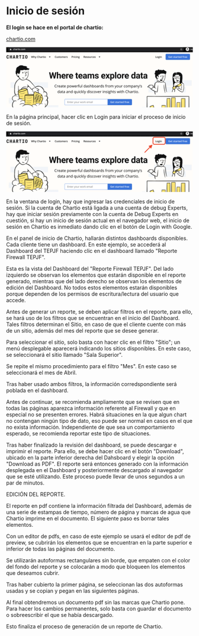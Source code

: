 # __Inicio de sesión__

__El login se hace en el portal de chartio:__

[chartio.com](https://chartio.com)

![reportes_001.png](https://raw.githubusercontent.com/EgaleanaDexperts/services-manual/master/manual/reportes_001.png)

En la página principal, hacer clic en Login para iniciar el proceso de inicio de sesión.

![reportes_002.png](https://raw.githubusercontent.com/EgaleanaDexperts/services-manual/master/manual/Images/reportes_002.png)

En la ventana de login, hay que ingresar las credenciales de inicio de sesión. Si la cuenta de Chartio está ligada a una cuenta de debug Experts, hay que iniciar sesión previamente con la cuenta de Debug Experts en cuestión, si hay un inicio de sesión actual en el navegador web, el inicio de sesión en Chartio es inmediato dando clic en el botón de Login with Google.

En el panel de inicio de Chartio, hallarán distintos dashboards disponibles. Cada cliente tiene un dashboard. En este ejemplo, se accederá al Dashboard del TEPJF haciendo clic en el dashboard llamado "Reporte Firewall TEPJF".

Esta es la vista del Dashboard del "Reporte Firewall TEPJF". Del lado izquierdo se observan los elementos que estarán disponible en el reporte generado, mientras que del lado derecho se observan los elementos de edición del Dashboard. No todos estos elementos estarán disponibles porque dependen de los permisos de escritura/lectura del usuario que accede.

Antes de generar un reporte, se deben aplicar filtros en el reporte, para ello, se hará uso de los filtros que se encuentran en el inicio del Dashboard. Tales filtros determinan el Sitio, en caso de que el cliente cuente con más de un sitio, además del mes del reporte que se desee generar.

Para seleccionar el sitio, solo basta con hacer clic en el filtro "Sitio"; un menú desplegable aparecerá indicando los sitios disponibles. En este caso, se seleccionará el sitio llamado "Sala Superior".


Se repite el mismo procedimiento para el filtro "Mes". En este caso se seleccionará el mes de Abril.

Tras haber usado ambos filtros, la información corredspondiente será poblada en el dashboard.

Antes de continuar, se recomienda ampliamente que se revisen que en todas las páginas aparezca información referente al Firewall y que en especial no se presenten errores. Habrá situaciones en la que algun chart no contengan ningún tipo de dato, eso puede ser normal en casos en el que no exista información. Independiente de que sea un comportamiento esperado, se recomienda reportar este tipo de situaciones.

Tras haber finalizado la revisión del dashboard, se puede descargar e imprimir el reporte. Para ello, se debe hacer clic en el botón "Download", ubicado en la parte inferior derecha del Dahsboard y elegir la opción "Download as PDF". El reporte será entonces generado con la información desplegada en el Dashboard y posteriormente descargado al navegador que se esté utilizando. Este proceso puede llevar de unos segundos a un par de minutos.

EDICIÓN DEL REPORTE.

El reporte en pdf contiene la información filtrada del Dashboard, además de una serie de estampas de tiempo, número de página y marcas de agua que Chartio imprime en el documento. El siguiente paso es borrar tales elementos.

Con un editor de pdfs, en caso de este ejemplo se usará el editor de pdf de preview, se cubrirán los elementos que se encuentran en la parte superior e inferior de todas las páginas del documento.


Se utilizarán autoformas rectangulares sin borde, que empaten con el color del fondo del reporte y se colocarán a modo que bloqueen los elementos que deseamos cubrir.

Tras haber cubierto la primer página, se seleccionan las dos autoformas usadas y se copian y pegan en las siguientes páginas.


Al final obtendremos un documento pdf sin las marcas que Chartio pone. Para hacer los cambios permanentes, solo basta con guardar el documento o sobreescribir el que se había descargado.

Esto finaliza el proceso de generación de un reporte de Chartio.















